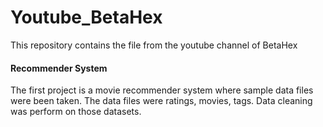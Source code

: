 # Youtube_BetaHex
This repository contains the file from the youtube channel of BetaHex

#### Recommender System
The first project is a movie recommender system where sample data files were been taken. The data files were ratings, movies, tags. Data cleaning was perform on those datasets.
